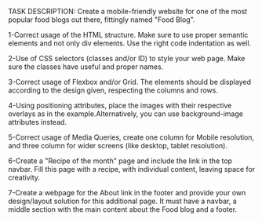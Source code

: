 TASK DESCRIPTION:
Create a mobile-friendly website for one of the most popular food blogs out there, fittingly named "Food Blog".

1-Correct usage of the HTML structure. Make sure to use proper semantic elements and not only div elements.
Use the right code indentation as well.

2-Use of CSS selectors (classes and/or ID) to style your web page. Make sure the classes have useful and proper names.

3-Correct usage of Flexbox and/or Grid. The elements should be displayed according to the design given, respecting the columns and rows.

4-Using positioning attributes, place the images with their respective overlays as in the example.Alternatively, you can use background-image attributes instead.

5-Correct usage of Media Queries, create one column for Mobile resolution, and three column for wider screens (like desktop, tablet resolution).

6-Create a "Recipe of the month" page and include the link in the top navbar. Fill this page with a recipe, with individual content, leaving space for creativity.

7-Create a webpage for the About link in the footer and provide your own design/layout solution for this additional page. It must have a navbar, a middle section with the main content about the Food blog and a footer.
